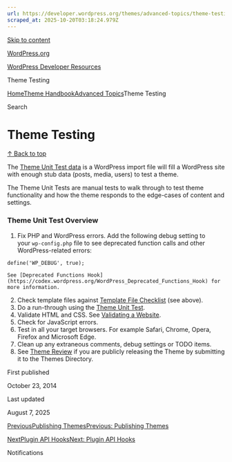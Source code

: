 ```yaml
---
url: https://developer.wordpress.org/themes/advanced-topics/theme-testing
scraped_at: 2025-10-20T03:18:24.979Z
---
```


[Skip to content](https://developer.wordpress.org/themes/advanced-topics/theme-testing/#wp--skip-link--target)

[WordPress.org](https://wordpress.org/)

[WordPress Developer Resources](https://developer.wordpress.org/)

Theme Testing


[Home](https://developer.wordpress.org/)[Theme Handbook](https://developer.wordpress.org/themes/)[Advanced Topics](https://developer.wordpress.org/themes/advanced-topics/)Theme Testing

Search

# Theme Testing

[↑ Back to top](https://developer.wordpress.org/themes/advanced-topics/theme-testing/#wp--skip-link--target)

The [Theme Unit Test data](https://github.com/WordPress/theme-test-data) is a WordPress import file will fill a WordPress site with enough stub data (posts, media, users) to test a theme.

The Theme Unit Tests are manual tests to walk through to test theme functionality and how the theme responds to the edge-cases of content and settings.

### Theme Unit Test Overview

1. Fix PHP and WordPress errors. Add the following debug setting to your `wp-config.php` file to see deprecated function calls and other WordPress-related errors:

`define('WP_DEBUG', true);`

    See [Deprecated Functions Hook](https://codex.wordpress.org/WordPress_Deprecated_Functions_Hook) for more information.
2. Check template files against [Template File Checklist](https://developer.wordpress.org/themes/template-files-section/) (see above).
3. Do a run-through using the [Theme Unit Test](https://make.wordpress.org/themes/handbook/review/theme-unit-test/).
4. Validate HTML and CSS. See [Validating a Website](https://developer.wordpress.org/themes/advanced-topics/validating-your-theme/).
5. Check for JavaScript errors.
6. Test in all your target browsers. For example Safari, Chrome, Opera, Firefox and Microsoft Edge.
7. Clean up any extraneous comments, debug settings or TODO items.
8. See [Theme Review](https://make.wordpress.org/themes/handbook/review/) if you are publicly releasing the Theme by submitting it to the Themes Directory.

First published

October 23, 2014

Last updated

August 7, 2025

[PreviousPublishing ThemesPrevious: Publishing Themes](https://developer.wordpress.org/themes/advanced-topics/publishing-themes/)

[NextPlugin API HooksNext: Plugin API Hooks](https://developer.wordpress.org/themes/advanced-topics/plugin-api-hooks/)

Notifications